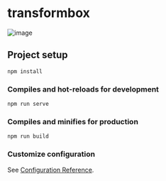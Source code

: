 # transformbox
![image](https://user-images.githubusercontent.com/62888962/152990091-b66c5869-9c21-4428-b9e0-b511eddd07e5.png)

## Project setup
```
npm install
```

### Compiles and hot-reloads for development
```
npm run serve
```

### Compiles and minifies for production
```
npm run build
```

### Customize configuration
See [Configuration Reference](https://cli.vuejs.org/config/).
